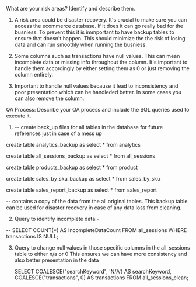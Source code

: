 What are your risk areas? Identify and describe them.
1. A risk area could be disaster recovery. It's crucial to make sure you can access the ecommerce database. If it does it can go really bad for the busniess. To prevent this it is immportant to have backup tables to ensure that doesn't happen. This should minimize the the risk of losing data and can run smoothly when running the busniess. 

2. Some columns such as transactions have null values. This can mean incomplete data or missing info throughout the column. It's important to handle them accordingly by either setting them as 0 or just removing the column entirely. 


3. Important to handle null values because it lead to inconsistency and poor presentation which can be handleded better. In some cases you can also remove the column. 

QA Process:
Describe your QA process and include the SQL queries used to execute it.

1. -- create back_up files for all tables in the database for future references just in case of a mess up 

create table analytics_backup as
select * from analytics


create table all_sessions_backup as
select * from all_sessions 


create table products_backup as
select * from product 


create table sales_by_sku_backup as
select * from sales_by_sku 


create table sales_report_backup as
select * from sales_report 

-- contains a copy of the data from the all original tables. This backup table can be used for disaster recovery in case of any data loss from cleaning.

2. Query to identify incomplete data:-

-- 
SELECT COUNT(*) AS IncompleteDataCount
FROM all_sessions
WHERE transactions IS NULL;

3. Query to change null values in those specific columns in the all_sessions table to either n/a or 0
   This ensures we can have more consistency and also better presentation in the data

   SELECT  COALESCE("searchKeyword", 'N/A') AS searchKeyword,
           COALESCE("transactions", 0) AS transactions
   FROM    all_sessions_clean;




